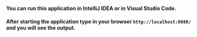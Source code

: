#### You can run this application in IntelliJ IDEA or in Visual Studio Code.
#### After starting the application type in your browser <code>http://localhost:8080/</code> and you will see the output.
